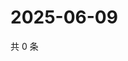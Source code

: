 # 2025-06-09

共 0 条

<!-- BEGIN ZHIHUVIDEO -->
<!-- 最后更新时间 Mon Jun 09 2025 12:23:47 GMT+0800 (China Standard Time) -->

<!-- END ZHIHUVIDEO -->
